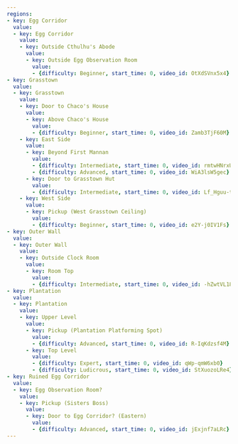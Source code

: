 ```yaml
---
regions:
- key: Egg Corridor
  value:
  - key: Egg Corridor
    value:
    - key: Outside Cthulhu's Abode
      value:
      - key: Outside Egg Observation Room
        value:
        - {difficulty: Beginner, start_time: 0, video_id: OtXdSVnx5x4}
- key: Grasstown
  value:
  - key: Grasstown
    value:
    - key: Door to Chaco's House
      value:
      - key: Above Chaco's House
        value:
        - {difficulty: Beginner, start_time: 0, video_id: Zamb3TjF60M}
    - key: East Side
      value:
      - key: Beyond First Mannan
        value:
        - {difficulty: Intermediate, start_time: 0, video_id: rmtwHNrxU5Q}
        - {difficulty: Advanced, start_time: 0, video_id: WiA3lsW5gec}
      - key: Door to Grasstown Hut
        value:
        - {difficulty: Intermediate, start_time: 0, video_id: Lf_Hguu-tqw}
    - key: West Side
      value:
      - key: Pickup (West Grasstown Ceiling)
        value:
        - {difficulty: Beginner, start_time: 0, video_id: e2Y-j0IV1Fs}
- key: Outer Wall
  value:
  - key: Outer Wall
    value:
    - key: Outside Clock Room
      value:
      - key: Room Top
        value:
        - {difficulty: Intermediate, start_time: 0, video_id: -hZwtVL18l0}
- key: Plantation
  value:
  - key: Plantation
    value:
    - key: Upper Level
      value:
      - key: Pickup (Plantation Platforming Spot)
        value:
        - {difficulty: Advanced, start_time: 0, video_id: R-IqKdzsf4M}
      - key: Top Level
        value:
        - {difficulty: Expert, start_time: 0, video_id: qWp-qmW6xb0}
        - {difficulty: Ludicrous, start_time: 0, video_id: StXuozoLRe4}
- key: Ruined Egg Corridor
  value:
  - key: Egg Observation Room?
    value:
    - key: Pickup (Sisters Boss)
      value:
      - key: Door to Egg Corridor? (Eastern)
        value:
        - {difficulty: Advanced, start_time: 0, video_id: jExjnf7aLRc}
---
```

